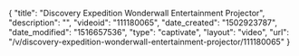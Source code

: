 {
    "title": "Discovery Expedition Wonderwall Entertainment Projector",
    "description": "",
    "videoid": "111180065",
    "date_created": "1502923787",
    "date_modified": "1516657536",
    "type": "captivate",
    "layout": "video",
    "url": "\/v\/discovery-expedition-wonderwall-entertainment-projector\/111180065"
}